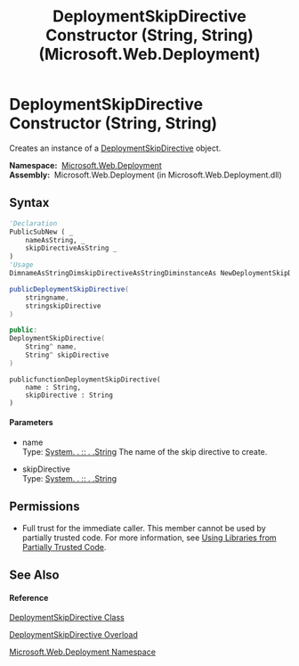 ﻿---
title: DeploymentSkipDirective Constructor (String, String) (Microsoft.Web.Deployment)
TOCTitle: DeploymentSkipDirective Constructor (String, String)
ms:assetid: M:Microsoft.Web.Deployment.DeploymentSkipDirective.#ctor(System.String,System.String)
ms:mtpsurl: https://msdn.microsoft.com/en-us/library/microsoft.web.deployment.deploymentskipdirective.deploymentskipdirective(v=VS.90)
ms:contentKeyID: 20209191
ms.date: 05/02/2012
mtps_version: v=VS.90
dev_langs:
- vb
- csharp
- c++
- jscript
api_location:
- Microsoft.Web.Deployment.dll
api_name:
- Microsoft.Web.Deployment.DeploymentSkipDirective..ctor
api_type:
- Managed
topic_type:
- apiref
- kbSyntax
product_family_name: VS
ROBOTS: INDEX,FOLLOW
---

# DeploymentSkipDirective Constructor (String, String)

Creates an instance of a [DeploymentSkipDirective](deploymentskipdirective-class-microsoft-web-deployment.md) object.

**Namespace:**  [Microsoft.Web.Deployment](microsoft-web-deployment-namespace.md)  
**Assembly:**  Microsoft.Web.Deployment (in Microsoft.Web.Deployment.dll)

## Syntax

``` vb
'Declaration
PublicSubNew ( _
    nameAsString, _
    skipDirectiveAsString _
)
'Usage
DimnameAsStringDimskipDirectiveAsStringDiminstanceAs NewDeploymentSkipDirective(name, skipDirective)
```

``` csharp
publicDeploymentSkipDirective(
    stringname,
    stringskipDirective
)
```

``` c++
public:
DeploymentSkipDirective(
    String^ name, 
    String^ skipDirective
)
```

``` jscript
publicfunctionDeploymentSkipDirective(
    name : String, 
    skipDirective : String
)
```

#### Parameters

  - name  
    Type: [System. . :: . .String](https://msdn.microsoft.com/en-us/library/s1wwdcbf\(v=vs.90\))  
    The name of the skip directive to create.  

<!-- end list -->

  - skipDirective  
    Type: [System. . :: . .String](https://msdn.microsoft.com/en-us/library/s1wwdcbf\(v=vs.90\))  

## Permissions

  - Full trust for the immediate caller. This member cannot be used by partially trusted code. For more information, see [Using Libraries from Partially Trusted Code](https://msdn.microsoft.com/en-us/library/8skskf63\(v=vs.90\)).

## See Also

#### Reference

[DeploymentSkipDirective Class](deploymentskipdirective-class-microsoft-web-deployment.md)

[DeploymentSkipDirective Overload](deploymentskipdirective-constructor-microsoft-web-deployment.md)

[Microsoft.Web.Deployment Namespace](microsoft-web-deployment-namespace.md)

